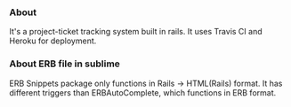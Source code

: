 ### About
It's a project-ticket tracking system built in rails. It uses Travis CI and Heroku for deployment.

### About ERB file in sublime

ERB Snippets package only functions in Rails -> HTML(Rails) format. It has different triggers than ERBAutoComplete, which functions in ERB format.
